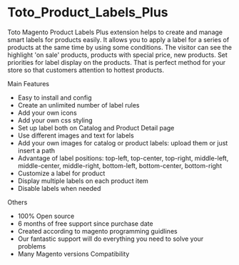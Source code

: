 Toto_Product_Labels_Plus
========================

Toto Magento Product Labels Plus extension helps to create and manage smart labels for products easily. It allows you to apply a label for a series of products at the same time by using some conditions. The visitor can see the highlight 'on sale' products, products with special price, new products. Set priorities for label display on the products. That is perfect method for your store so that customers attention to hottest products.

Main Features

- Easy to install and config
- Create an unlimited number of label rules
- Add your own icons
- Add your own css styling
- Set up label both on Catalog and Product Detail page
- Use different images and text for labels
- Add your own images for catalog or product labels: upload them or just insert a path
- Advantage of label positions: top-left, top-center, top-right, middle-left, middle-center, middle-right, bottom-left, bottom-center, bottom-right
- Customize a label for product
- Display multiple labels on each product item
- Disable labels when needed

Others

- 100% Open source
- 6 months of free support since purchase date
- Created according to magento programming guidlines
- Our fantastic support will do everything you need to solve your problems
- Many Magento versions Compatibility
